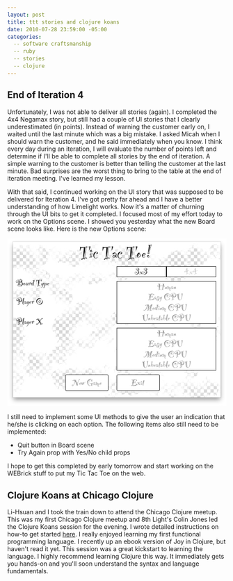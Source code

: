 ```yaml
---
layout: post
title: ttt stories and clojure koans
date: 2010-07-28 23:59:00 -05:00
categories:
  -- software craftsmanship
  -- ruby
  -- stories
  -- clojure
---
```


## End of Iteration 4

Unfortunately, I was not able to deliver all stories (again).  I completed the 4x4 Negamax story, but still had a couple of UI stories that I clearly underestimated (in points).  Instead of warning the customer early on, I waited until the last minute which was a big mistake.  I asked Micah when I should warn the customer, and he said immediately when you know.  I think every day during an iteration, I will evaluate the number of points left and determine if I'll be able to complete all stories by the end of iteration.  A simple warning to the customer is better than telling the customer at the last minute.  Bad surprises are the worst thing to bring to the table at the end of iteration meeting.  I've learned my lesson.

With that said, I continued working on the UI story that was supposed to be delivered for Iteration 4.  I've got pretty far ahead and I have a better understanding of how Limelight works.  Now it's a matter of churning through the UI bits to get it completed.  I focused most of my effort today to work on the Options scene.  I showed you yesterday what the new Board scene looks like.  Here is the new Options scene:

![TTT Options Scene New Look](/images/ttt_options_new_look.jpg)

I still need to implement some UI methods to give the user an indication that he/she is clicking on each option.  The following items also still need to be implemented:

* Quit button in Board scene
* Try Again prop with Yes/No child props

I hope to get this completed by early tomorrow and start working on the WEBrick stuff to put my Tic Tac Toe on the web.

## Clojure Koans at Chicago Clojure

Li-Hsuan and I took the train down to attend the Chicago Clojure meetup.  This was my first Chicago Clojure meetup and 8th Light's Colin Jones led the Clojure Koans session for the evening.  I wrote detailed instructions on how-to get started [here](http://skim.la/2010/07/28/clojure-koans-is-awesome).  I really enjoyed learning my first functional programming language.  I recently up an ebook version of Joy in Clojure, but haven't read it yet.  This session was a great kickstart to learning the language.  I highly recommend learning Clojure this way.  It immediately gets you hands-on and you'll soon understand the syntax and language fundamentals.  
